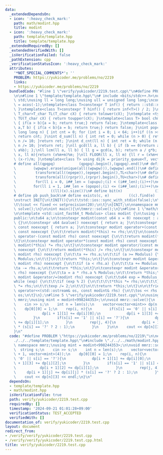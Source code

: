 ```yaml
---
data:
  _extendedDependsOn:
  - icon: ':heavy_check_mark:'
    path: math/modint.hpp
    title: modint
  - icon: ':heavy_check_mark:'
    path: template/template.hpp
    title: template/template.hpp
  _extendedRequiredBy: []
  _extendedVerifiedWith: []
  _isVerificationFailed: false
  _pathExtension: cpp
  _verificationStatusIcon: ':heavy_check_mark:'
  attributes:
    '*NOT_SPECIAL_COMMENTS*': ''
    PROBLEM: https://yukicoder.me/problems/no/2219
    links:
    - https://yukicoder.me/problems/no/2219
  bundledCode: "#line 1 \"verify/yukicoder/2219.test.cpp\"\n#define PROBLEM \"https://yukicoder.me/problems/no/2219\"\
    \n\n#line 1 \"template/template.hpp\"\n# include <bits/stdc++.h>\nusing namespace\
    \ std;\nusing ll = long long;\nusing ull = unsigned long long;\nconst double pi\
    \ = acos(-1);\ntemplate<class T>constexpr T inf() { return ::std::numeric_limits<T>::max();\
    \ }\ntemplate<class T>constexpr T hinf() { return inf<T>() / 2; }\ntemplate <typename\
    \ T_char>T_char TL(T_char cX) { return tolower(cX); }\ntemplate <typename T_char>T_char\
    \ TU(T_char cX) { return toupper(cX); }\ntemplate<class T> bool chmin(T& a,T b)\
    \ { if(a > b){a = b; return true;} return false; }\ntemplate<class T> bool chmax(T&\
    \ a,T b) { if(a < b){a = b; return true;} return false; }\nint popcnt(unsigned\
    \ long long n) { int cnt = 0; for (int i = 0; i < 64; i++)if ((n >> i) & 1)cnt++;\
    \ return cnt; }\nint d_sum(ll n) { int ret = 0; while (n > 0) { ret += n % 10;\
    \ n /= 10; }return ret; }\nint d_cnt(ll n) { int ret = 0; while (n > 0) { ret++;\
    \ n /= 10; }return ret; }\nll gcd(ll a, ll b) { if (b == 0)return a; return gcd(b,\
    \ a%b); };\nll lcm(ll a, ll b) { ll g = gcd(a, b); return a / g*b; };\nll MOD(ll\
    \ x, ll m){return (x%m+m)%m; }\nll FLOOR(ll x, ll m) {ll r = (x%m+m)%m; return\
    \ (x-r)/m; }\ntemplate<class T> using dijk = priority_queue<T, vector<T>, greater<T>>;\n\
    # define all(qpqpq)           (qpqpq).begin(),(qpqpq).end()\n# define UNIQUE(wpwpw)\
    \        (wpwpw).erase(unique(all((wpwpw))),(wpwpw).end())\n# define LOWER(epepe)\
    \         transform(all((epepe)),(epepe).begin(),TL<char>)\n# define UPPER(rprpr)\
    \         transform(all((rprpr)),(rprpr).begin(),TU<char>)\n# define rep(i,upupu)\
    \         for(ll i = 0, i##_len = (upupu);(i) < (i##_len);(i)++)\n# define reps(i,opopo)\
    \        for(ll i = 1, i##_len = (opopo);(i) <= (i##_len);(i)++)\n# define len(x)\
    \                ((ll)(x).size())\n# define bit(n)               (1LL << (n))\n\
    # define pb push_back\n# define exists(c, e)         ((c).find(e) != (c).end())\n\
    \nstruct INIT{\n\tINIT(){\n\t\tstd::ios::sync_with_stdio(false);\n\t\tstd::cin.tie(0);\n\
    \t\tcout << fixed << setprecision(20);\n\t}\n}INIT;\n\nnamespace mmrz {\n\tvoid\
    \ solve();\n}\n\nint main(){\n\tmmrz::solve();\n}\n#line 1 \"math/modint.hpp\"\
    \n\ntemplate <std::uint_fast64_t Modulus> class modint {\n\tusing u64 = std::uint_fast64_t;\n\
    public:\n\tu64 a;\n\tconstexpr modint(const u64 x = 0) noexcept : a(x % Modulus)\
    \ {}\n\tconstexpr u64 &value() noexcept { return a; }\n\tconstexpr const u64 &value()\
    \ const noexcept { return a; }\n\tconstexpr modint operator+(const modint rhs)\
    \ const noexcept {\n\t\treturn modint(*this) += rhs;\n\t}\n\tconstexpr modint\
    \ operator-(const modint rhs) const noexcept {\n\t\treturn modint(*this) -= rhs;\n\
    \t}\n\tconstexpr modint operator*(const modint rhs) const noexcept {\n\t\treturn\
    \ modint(*this) *= rhs;\n\t}\n\tconstexpr modint operator/(const modint rhs) const\
    \ noexcept {\n\t\treturn modint(*this) /= rhs;\n\t}\n\tconstexpr modint &operator+=(const\
    \ modint rhs) noexcept {\n\t\ta += rhs.a;\n\t\tif (a >= Modulus) {\n\t\t\ta -=\
    \ Modulus;\n\t\t}\n\t\treturn *this;\n\t}\n\tconstexpr modint &operator-=(const\
    \ modint rhs) noexcept {\n\t\tif (a < rhs.a) {\n\t\t\ta += Modulus;\n\t\t}\n\t\
    \ta -= rhs.a;\n\t\treturn *this;\n\t}\n\tconstexpr modint &operator*=(const modint\
    \ rhs) noexcept {\n\t\ta = a * rhs.a % Modulus;\n\t\treturn *this;\n\t}\n\tconstexpr\
    \ modint &operator/=(modint rhs) noexcept {\n\t\tu64 exp = Modulus - 2;\n\t\t\
    while (exp) {\n\t\t\tif (exp % 2) {\n\t\t\t\t*this *= rhs;\n\t\t\t}\n\t\t\trhs\
    \ *= rhs;\n\t\t\texp /= 2;\n\t\t}\n\t\treturn *this;\n\t}\n\n\tfriend std::ostream&\
    \ operator<<(std::ostream& os, const modint& rhs) {\n\t\tos << rhs.a;\n\t\treturn\
    \ os;\n\t}\n};\n#line 5 \"verify/yukicoder/2219.test.cpp\"\n\nusing namespace\
    \ mmrz;\nusing mint = modint<998244353>;\n\nvoid mmrz::solve(){\n    string s;\n\
    \    cin >> s;\n    int n = len(s);\n    vector<vector<mint>> dp(n + 1, vector<mint>(4));\n\
    \    dp[0][0] = 1;\n    rep(i, n){\n        if(s[i] == '0' || s[i] == '?'){\n\
    \            dp[i + 1][1] += dp[i][0];\n            dp[i + 1][3] += dp[i][2];\n\
    \        }\n        if(s[i] == '1' || s[i] == '?'){\n            dp[i + 1][2]\
    \ += dp[i][1];\n        }\n        rep(j, 4){\n            dp[i + 1][j] += dp[i][j]\
    \ * (s[i] == '?' ? 2 : 1);\n        }\n    }\n\n    cout << dp[n][3] << endl;\n\
    }\n"
  code: "#define PROBLEM \"https://yukicoder.me/problems/no/2219\"\n\n#include \"\
    ./../../template/template.hpp\"\n#include \"./../../math/modint.hpp\"\n\nusing\
    \ namespace mmrz;\nusing mint = modint<998244353>;\n\nvoid mmrz::solve(){\n  \
    \  string s;\n    cin >> s;\n    int n = len(s);\n    vector<vector<mint>> dp(n\
    \ + 1, vector<mint>(4));\n    dp[0][0] = 1;\n    rep(i, n){\n        if(s[i] ==\
    \ '0' || s[i] == '?'){\n            dp[i + 1][1] += dp[i][0];\n            dp[i\
    \ + 1][3] += dp[i][2];\n        }\n        if(s[i] == '1' || s[i] == '?'){\n \
    \           dp[i + 1][2] += dp[i][1];\n        }\n        rep(j, 4){\n       \
    \     dp[i + 1][j] += dp[i][j] * (s[i] == '?' ? 2 : 1);\n        }\n    }\n\n\
    \    cout << dp[n][3] << endl;\n}\n"
  dependsOn:
  - template/template.hpp
  - math/modint.hpp
  isVerificationFile: true
  path: verify/yukicoder/2219.test.cpp
  requiredBy: []
  timestamp: '2024-09-21 01:01:28+09:00'
  verificationStatus: TEST_ACCEPTED
  verifiedWith: []
documentation_of: verify/yukicoder/2219.test.cpp
layout: document
redirect_from:
- /verify/verify/yukicoder/2219.test.cpp
- /verify/verify/yukicoder/2219.test.cpp.html
title: verify/yukicoder/2219.test.cpp
---
```

